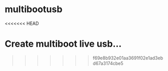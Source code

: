 multibootusb
============
<<<<<<< HEAD

Create multiboot live usb...
=======
>>>>>>> f69e8b932e01aa3691f02e1ad3ebd67a3174cbe5
